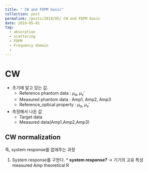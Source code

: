 ```yaml
---
title: " CW and FDPM basic"
collection: post
permalink: /posts/2019/05/ CW and FDPM basic
date: 2019-05-01
tag:
  - absorption
  - scattering
  - FDPM
  - Frequency domain
  - 
---
```

# CW
- 초기에 알고 있는 값.
	- Reference phantom data : $\mu_a$, $\mu_s'$
	- Measured phantom data : Amp1, Amp2, Amp3
	- Reference_optical property : $\mu_a$, $\mu_s'$
- 측정해서 나온 값
	- Target data
	- Measured data(Amp1,Amp2,Amp3)

## CW normalization 
즉, system response를 없애주는 과정
1. System response를 구한다.
\* **system response?** -> 기기의 고유 특성
 measured Amp
 theoretical R 


<!--stackedit_data:
eyJoaXN0b3J5IjpbMTU3MDg1Nzc3MCwyOTUzMDA3NjcsMTczNT
EzOTU4MCwtOTQ4MjE5ODRdfQ==
-->